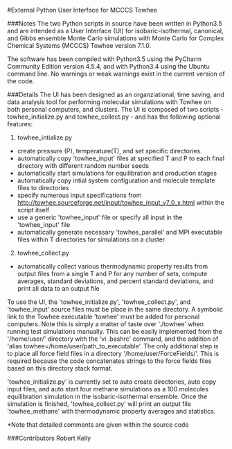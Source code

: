 #External Python User Interface for MCCCS Towhee

###Notes
The two Python scripts in source have been written in Python3.5 and are intended as a User Interface (UI) for 
isobaric-isothermal, canonical, and Gibbs ensemble Monte Carlo simulations with Monte Carlo for Complex 
Chemical Systems (MCCCS) Towhee version 7.1.0.  

The software has been compiled with Python3.5 using the PyCharm Community Edition version 4.5.4, and with Python3.4 using
the Ubuntu command line. No warnings or weak warnings exist in the current version of the code.  

###Details
The UI has been designed as an organziational, time saving, and data analysis tool for performing molecular 
simulations with Towhee on both personal computers, and clusters. The UI is composed of two scripts - towhee_initialize.py and towhee_collect.py - and has the following optional features: 

1) towhee_intialize.py
  - create pressure (P), temperature(T), and set specific directories.
  - automatically copy 'towhee_input' files at specified T and P to 
    each final directory with different random number seeds
  - automatically start simulations for equilibration and production
    stages
  - automatically copy intial system configuration and molecule template
    files to directories
  - specify numerous input specifications from http://towhee.sourceforge.net/input/towhee_input_v7_0_x.html 
     within the script itself 
  - use a generic 'towhee_input' file or specify all input in the 'towhee_input' file 
  - automatically generate necessary 'towhee_parallel' and MPI executable 
    files within T directories for simulations on a cluster
    
2) towhee_collect.py
  - automatically collect various thermodynamic property results from output
    files from a single T and P for any number of sets, compute averages, 
    standard deviations, and percent standard deviations, and print all data 
    to an output file

To use the UI, the 'towhee_initialize.py', 'towhee_collect.py', and 'towhee_input' source files must be place in the same directory. A symbolic link to the Towhee executable 'towhee' must be added for personal computers. Note this is simply a matter of taste over './towhee' when running test simulations manually. This can be easily implemented from the '/home/user/' directory with the 'vi .bashrc' command, and the addition of 'alias towhee=/home/user/path_to_executable'. The only additional step is to place all force field files in a directory '/home/user/ForceFields/'. This is required because the code concatenates strings to the force fields files based on this directory stack format.   

'towhee_initialize.py' is currently set to auto create directories, auto copy input files, and auto start four methane simulations as a 100 molecules equilibration simulation in the isobaric-isothermal ensemble.  Once the simulation is finished, 'towhee_collect.py' will print an output file 'towhee_methane' with thermodynamic property averages and statistics.  

*Note that detailed comments are given within the source code  

###Contributors
Robert Kelly

